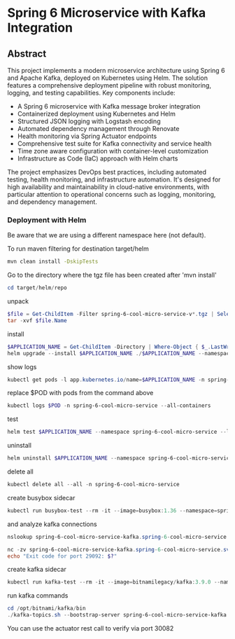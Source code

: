# Spring 6 Microservice with Kafka Integration

## Abstract

This project implements a modern microservice architecture using Spring 6 and Apache Kafka, deployed on Kubernetes using Helm. The solution features a comprehensive deployment pipeline with robust monitoring, logging, and testing capabilities. Key components include:

- A Spring 6 microservice with Kafka message broker integration
- Containerized deployment using Kubernetes and Helm
- Structured JSON logging with Logstash encoding
- Automated dependency management through Renovate
- Health monitoring via Spring Actuator endpoints
- Comprehensive test suite for Kafka connectivity and service health
- Time zone aware configuration with container-level customization
- Infrastructure as Code (IaC) approach with Helm charts

The project emphasizes DevOps best practices, including automated testing, health monitoring, and infrastructure automation. It's designed for high availability and maintainability in cloud-native environments, with particular attention to operational concerns such as logging, monitoring, and dependency management.

### Deployment with Helm

Be aware that we are using a different namespace here (not default).

To run maven filtering for destination target/helm
```bash
mvn clean install -DskipTests 
```

Go to the directory where the tgz file has been created after 'mvn install'
```powershell
cd target/helm/repo
```

unpack
```powershell
$file = Get-ChildItem -Filter spring-6-cool-micro-service-v*.tgz | Select-Object -First 1
tar -xvf $file.Name
```

install
```powershell
$APPLICATION_NAME = Get-ChildItem -Directory | Where-Object { $_.LastWriteTime -ge $file.LastWriteTime } | Select-Object -ExpandProperty Name
helm upgrade --install $APPLICATION_NAME ./$APPLICATION_NAME --namespace spring-6-cool-micro-service --create-namespace --wait --timeout 8m --debug --render-subchart-notes
```

show logs
```powershell
kubectl get pods -l app.kubernetes.io/name=$APPLICATION_NAME -n spring-6-cool-micro-service
```
replace $POD with pods from the command above
```powershell
kubectl logs $POD -n spring-6-cool-micro-service --all-containers
```

test
```powershell
helm test $APPLICATION_NAME --namespace spring-6-cool-micro-service --logs
```

uninstall
```powershell
helm uninstall $APPLICATION_NAME --namespace spring-6-cool-micro-service
```

delete all
```powershell
kubectl delete all --all -n spring-6-cool-micro-service
```

create busybox sidecar
```powershell
kubectl run busybox-test --rm -it --image=busybox:1.36 --namespace=spring-6-cool-micro-service --command -- sh
```

and analyze kafka connections
```powershell
nslookup spring-6-cool-micro-service-kafka.spring-6-cool-micro-service.svc.cluster.local

nc -zv spring-6-cool-micro-service-kafka.spring-6-cool-micro-service.svc.cluster.local 29092
echo "Exit code for port 29092: $?"
```

create kafka sidecar
```powershell
kubectl run kafka-test --rm -it --image=bitnamilegacy/kafka:3.9.0 --namespace=spring-6-cool-micro-service --command -- sh
```

run kafka commands
```powershell
cd /opt/bitnami/kafka/bin
./kafka-topics.sh --bootstrap-server spring-6-cool-micro-service-kafka.spring-6-cool-micro-service.svc.cluster.local:29092 --list
```

You can use the actuator rest call to verify via port 30082